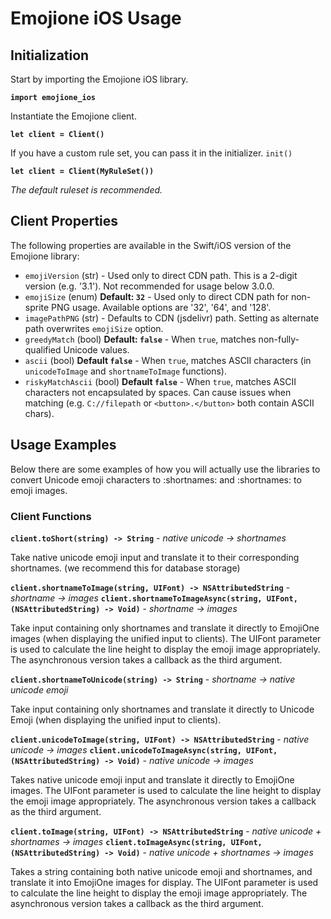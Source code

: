 # Emojione iOS Usage

## Initialization

Start by importing the Emojione iOS library.

**`import emojione_ios`**

Instantiate the Emojione client.

**`let client = Client()`**

If you have a custom rule set, you can pass it in the initializer. `init()`

**`let client = Client(MyRuleSet())`**

_The default ruleset is recommended._

## Client Properties

The following properties are available in the Swift/iOS version of the Emojione library:

 - `emojiVersion` (str) - Used only to direct CDN path. This is a 2-digit version (e.g. '3.1'). Not recommended for usage below 3.0.0.
 - `emojiSize` (enum) **Default: `32`** - Used only to direct CDN path for non-sprite PNG usage. Available options are '32', '64', and '128'.
 - `imagePathPNG` (str) - Defaults to CDN (jsdelivr) path. Setting as alternate path overwrites `emojiSize` option.
 - `greedyMatch` (bool) **Default: `false`** - When `true`, matches non-fully-qualified Unicode values.
 - `ascii` (bool) **Default `false`** - When `true`, matches ASCII characters (in `unicodeToImage` and `shortnameToImage` functions).
 - `riskyMatchAscii` (bool) **Default `false`** - When `true`, matches ASCII characters not encapsulated by spaces. Can cause issues when matching (e.g. `C://filepath` or `<button>.</button>` both contain ASCII chars).

## Usage Examples

Below there are some examples of how you will actually use the libraries to convert Unicode emoji characters to :shortnames: and :shortnames: to emoji images.


### Client Functions


**`client.toShort(string) -> String`** - _native unicode -> shortnames_

Take native unicode emoji input and translate it to their corresponding shortnames. (we recommend this for database storage)


**`client.shortnameToImage(string, UIFont) -> NSAttributedString`** - _shortname -> images_
**`client.shortnameToImageAsync(string, UIFont, (NSAttributedString) -> Void)`** - _shortname -> images_

Take input containing only shortnames and translate it directly to EmojiOne images (when displaying the unified input to clients).  The UIFont parameter is used to calculate the line height to display the emoji image appropriately.  The asynchronous version takes a callback as the third argument.

**`client.shortnameToUnicode(string) -> String`** - _shortname -> native unicode emoji_

Take input containing only shortnames and translate it directly to Unicode Emoji (when displaying the unified input to clients).

**`client.unicodeToImage(string, UIFont) -> NSAttributedString`** - _native unicode -> images_
**`client.unicodeToImageAsync(string, UIFont, (NSAttributedString) -> Void)`** - _native unicode -> images_

Takes native unicode emoji input and translate it directly to EmojiOne images.  The UIFont parameter is used to calculate the line height to display the emoji image appropriately.  The asynchronous version takes a callback as the third argument.

**`client.toImage(string, UIFont) -> NSAttributedString`** - _native unicode + shortnames -> images_
**`client.toImageAsync(string, UIFont, (NSAttributedString) -> Void)`** - _native unicode + shortnames -> images_

Takes a string containing both native unicode emoji and shortnames, and translate it into EmojiOne images for display.  The UIFont parameter is used to calculate the line height to display the emoji image appropriately.  The asynchronous version takes a callback as the third argument.

